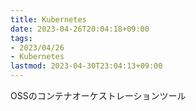 ```yaml
---
title: Kubernetes
date: 2023-04-26T20:04:18+09:00
tags:
- 2023/04/26
- Kubernetes
lastmod: 2023-04-30T23:04:13+09:00
---
```


OSSのコンテナオーケストレーションツール
